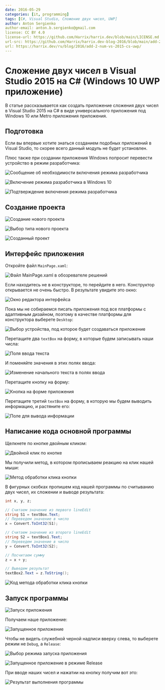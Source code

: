 ```yaml
---
date: 2016-05-29
categories: [it, programming]
tags: [C#, Visual Studio, Сложение двух чисел, UWP]
author: Anton Sergienko
author-email: anton.b.sergienko@gmail.com
license: CC BY 4.0
license-url: https://github.com/Harrix/harrix.dev/blob/main/LICENSE.md
url-src: https://github.com/Harrix/harrix.dev-blog-2016/blob/main/add-2-num-vs-2015-cs-uwp/add-2-num-vs-2015-cs-uwp.md
url: https://harrix.dev/ru/blog/2016/add-2-num-vs-2015-cs-uwp/
---
```


# Сложение двух чисел в Visual Studio 2015 на C# (Windows 10 UWP приложение)

В статье рассказывается как создать приложение сложения двух чисел в Visual Studio 2015 на C# в виде универсального приложения под Windows 10 или Metro приложения приложения.

## Подготовка

Если вы впервые хотите знаться созданием подобных приложений в Visual Studio, то скорее всего данный модуль не будет установлен.

Плюс также при создании приложения Windows попросит перевести устройство в режим разработчика:

![Сообщение об необходимости включения режима разработчика](img/preparation_01.png)

![Включение режима разработчика в Windows 10](img/preparation_02.png)

![Подтверждение включения режима разработчика](img/preparation_03.png)

## Создание проекта

![Создание нового проекта](img/new-project_01.png)

![Выбор типа нового проекта](img/new-project_02.png)

![Созданный проект](img/new-project_03.png)

## Интерфейс приложения

Откройте файл `MainPage.xaml`:

![Файл MainPage.xaml в обозревателе решений](img/interface_01.png)

Если находитесь не в конструкторе, то перейдите в него. Конструктор открывается не очень быстро. В результате увидите это окно:

![Окно редактора интерфейса](img/interface_02.png)

Пока мы не собираемся писать приложения под все платформы с адаптивным дизайном, поэтому в качестве платформы для конструктора выберете `Desktop`:

![Выбор устройства, под которое будет создаваться приложение](img/interface_03.png)

Перетащите два `textBox` на форму, в которые будем записывать наши числа:

![Поля ввода текста](img/interface_04.png)

И поменяйте значения в этих полях ввода:

![Изменение начального текста в полях ввода](img/2016-05-29_171145interface_05.png)

Перетащите кнопку на форму:

![Кнопка на форме приложения](img/interface_06.png)

Перетащите третий `textBox` на форму, в которую мы будем выводить информацию, и растяните его:

![Поле для вывода информации](img/interface_07.png)

## Написание кода основной программы

Щелкнете по кнопке двойным кликом:

![Двойной клик по кнопке](img/button_01.png)

Мы получили метод, в котором прописываем реакцию на клик нашей мыши:

![Метод обработки клика кнопки](img/button_02.png)

В фигурных скобках пропишем код нашей программы по считыванию двух чисел, их сложении и выводе результата:

```cs
int x, y, z;

// Считаем значение из первого lineEdit
string S1 = textBox.Text;
// Переведем значение в число
x = Convert.ToInt32(S1);

// Считаем значение из второго lineEdit
string S2 = textBox1.Text;
// Переведем значение в число
y = Convert.ToInt32(S2);

// Посчитаем сумму
z = x + y;

// Выведем результат
textBox2.Text = z.ToString();
```

![Код метода обработки клика кнопки](img/code.png)

## Запуск программы

![Запуск приложения](img/run_01.png)

Получаем наше приложение:

![Запущенное приложение](img/result_01.png)

Чтобы не видеть служебной черной надписи вверху слева, то выберете режим не `Debug`, а `Release`:

![Выбор режима запуска приложения](img/result_02.png)

![Запущенное приложение в режиме Release](img/2016-05-29_172745.png)

При вводе наших чисел и нажатии на кнопку получим вот это:

![Результат выполнения программы](img/result_03.png)
